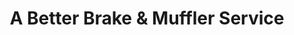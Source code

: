 ---
title: "A Better Brake & Muffler Service"
url: /euclid/a-better-brake-und-muffler-service/
shop: Autowerkstatt
---